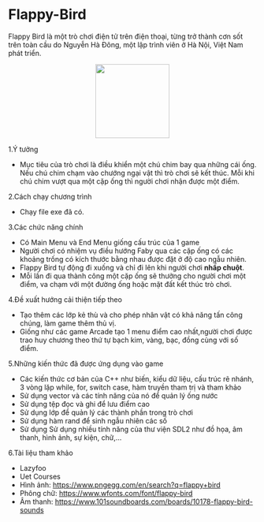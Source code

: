 # Flappy-Bird
Flappy Bird là một trò chơi điện tử trên điện thoại, từng trở thành cơn sốt trên toàn cầu do Nguyễn Hà Đông, một lập trình viên ở Hà Nội, Việt Nam phát triển.  
<p align="center">
  <img width="150" height="150" src="https://upload.wikimedia.org/wikipedia/vi/0/0a/Flappy_Bird_icon.png">
</p>

1.Ý tưởng  
  - Mục tiêu của trò chơi là điều khiển một chú chim bay qua những cái ống. Nếu chú chim chạm vào chướng ngại vật thì trò chơi sẽ kết thúc. Mỗi khi chú chim vượt qua một cặp ống thì người chơi nhận được một điểm. 
  
2.Cách chạy chương trình  
  - Chạy file exe đã có.
  
3.Các chức năng chính  
  - Có Main Menu và End Menu giống cấu trúc của 1 game  
  - Người chơi có nhiệm vụ điều hướng Faby qua các cặp ống có các khoảng trống có kích thước bằng nhau được đặt ở độ cao ngẫu nhiên.  
  - Flappy Bird tự động đi xuống và chỉ đi lên khi người chơi **nhấp chuột**.  
  - Mỗi lần đi qua thành công một cặp ống sẽ thưởng cho người chơi một điểm, va chạm với một đường ống hoặc mặt đất kết thúc trò chơi.
  
4.Đề xuất hướng cải thiện tiếp theo  
  - Tạo thêm các lớp kẻ thù và cho phép nhân vật có khả năng tấn công chúng, làm game thêm thủ vị.  
  - Giống như các game Arcade tạo 1 menu điểm cao nhất,người chơi được trao huy chương theo thứ tự bạch kim, vàng, bạc, đồng cùng với số điểm.
  
5.Những kiến thức đã được ứng dụng vào game  
  - Các kiến thức cơ bản của C++ như biến, kiểu dữ liệu, cấu trúc rẽ nhánh, 3 vòng lặp while, for, switch case, hàm truyền tham trị và tham khảo  
  - Sử dụng vector và các tính năng của nó để quản lý ống nước  
  - Sử dụng tệp đọc và ghi để lưu điểm cao  
  - Sử dụng lớp để quản lý các thành phần trong trò chơi  
  - Sử dụng hàm rand để sinh ngẫu nhiên các số   
  - Sử dụng Sử dụng nhiều tính năng của thư viện SDL2 như đồ họa, âm thanh, hình ảnh, sự kiện, chữ,... 
  
6.Tài liệu tham khảo  
  - Lazyfoo  
  - Uet Courses  
  - Hình ảnh: https://www.pngegg.com/en/search?q=flappy+bird  
  - Phông chữ: https://www.wfonts.com/font/flappy-bird  
  - Âm thanh: https://www.101soundboards.com/boards/10178-flappy-bird-sounds
